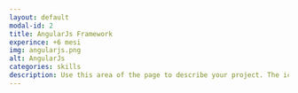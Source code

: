 ```yaml
---
layout: default
modal-id: 2
title: AngularJs Framework
experince: +6 mesi
img: angularjs.png
alt: AngularJs
categories: skills
description: Use this area of the page to describe your project. The icon above is part of a free icon set by <a href="https://sellfy.com/p/8Q9P/jV3VZ/">Flat Icons</a>. On their website, you can download their free set with 16 icons, or you can purchase the entire set with 146 icons for only $12!
---
```


